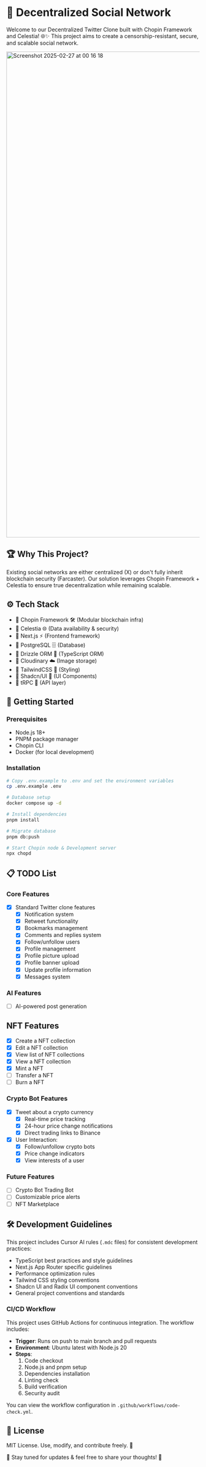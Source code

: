 # 🚀 Decentralized Social Network

Welcome to our Decentralized Twitter Clone built with Chopin Framework and Celestia! 🌐✨ This project aims to create a censorship-resistant, secure, and scalable social network.

<img width="1267" alt="Screenshot 2025-02-27 at 00 16 18" src="https://github.com/user-attachments/assets/3b9c85a1-2a9d-4ac0-81e0-653716bbbee6" />

## 🏆 Why This Project?
Existing social networks are either centralized (X) or don't fully inherit blockchain security (Farcaster). Our solution leverages Chopin Framework + Celestia to ensure true decentralization while remaining scalable.

## ⚙️ Tech Stack
- 🔹 Chopin Framework 🛠️ (Modular blockchain infra)
- 🔹 Celestia 🌐 (Data availability & security)
- 🔹 Next.js ⚡ (Frontend framework)
- 🔹 PostgreSQL 🗄️ (Database)
- 🔹 Drizzle ORM 🎯 (TypeScript ORM)
- 🔹 Cloudinary ☁️ (Image storage) 
- 🔹 TailwindCSS 🎨 (Styling)
- 🔹 Shadcn/UI 🎯 (UI Components)
- 🔹 tRPC 🎯 (API layer)

## 🚀 Getting Started

### Prerequisites
- Node.js 18+
- PNPM package manager
- Chopin CLI
- Docker (for local development)

### Installation
```bash
# Copy .env.example to .env and set the environment variables
cp .env.example .env

# Database setup
docker compose up -d

# Install dependencies
pnpm install

# Migrate database
pnpm db:push

# Start Chopin node & Development server
npx chopd
```

## 📋 TODO List

### Core Features
- [x] Standard Twitter clone features
  - [x] Notification system
  - [x] Retweet functionality
  - [x] Bookmarks management
  - [x] Comments and replies system
  - [x] Follow/unfollow users
  - [x] Profile management
  - [x] Profile picture upload
  - [x] Profile banner upload
  - [x] Update profile information
  - [x] Messages system

### AI Features
- [ ] AI-powered post generation

## NFT Features
- [x] Create a NFT collection
- [x] Edit a NFT collection
- [x] View list of NFT collections
- [x] View a NFT collection
- [x] Mint a NFT
- [ ] Transfer a NFT
- [ ] Burn a NFT

### Crypto Bot Features
- [x] Tweet about a crypto currency
  - [x] Real-time price tracking
  - [x] 24-hour price change notifications
  - [x] Direct trading links to Binance
- [x] User Interaction:
  - [x] Follow/unfollow crypto bots
  - [x] Price change indicators
  - [x] View interests of a user

### Future Features
- [ ] Crypto Bot Trading Bot
- [ ] Customizable price alerts
- [ ] NFT Marketplace

## 🛠️ Development Guidelines
This project includes Cursor AI rules (`.mdc` files) for consistent development practices:
- TypeScript best practices and style guidelines
- Next.js App Router specific guidelines
- Performance optimization rules
- Tailwind CSS styling conventions
- Shadcn UI and Radix UI component conventions
- General project conventions and standards

### CI/CD Workflow

This project uses GitHub Actions for continuous integration. The workflow includes:

- **Trigger**: Runs on push to main branch and pull requests
- **Environment**: Ubuntu latest with Node.js 20
- **Steps**:
  1. Code checkout
  2. Node.js and pnpm setup
  3. Dependencies installation
  4. Linting check
  5. Build verification
  6. Security audit

You can view the workflow configuration in `.github/workflows/code-check.yml`.

## 📜 License
MIT License. Use, modify, and contribute freely. 📝

👀 Stay tuned for updates & feel free to share your thoughts! 🚀
